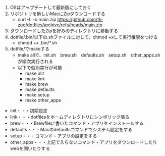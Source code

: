1. OSはアップデートして最新版にしておく
2. リポジトリを新しいMacにZipダウンロードする
	- curl -L -o main.zip https://github.com/tk-zoo/dotfiles/archive/refs/heads/main.zip
3. ダウンロードしたZipを好みのディレクトリに移動する
4. dotfile/.bin/以下の.shファイルに対して、chmod +xして実行権限をつける
	- chmod +x .bin/*.sh
5. dotfile/でmakeする
	- make allで、init.sh　brew.sh　defaults.sh　setup.sh　other_apps.shが順次実行される
	- 以下で個別実行が可能
		- make init
		- make link
		- make brew
		- make defaults
		- make setup
		- make other_apps

- init・・・初期設定
- link・・・dotfilesをホームディレクトリにシンボリック張る
- brew・・・Brewfileに書いたコマンド・アプリをインストールする
- defaults・・・Macのdefaultsコマンドでシステム設定をする
- setup・・・コマンド・アプリの設定をする
- other_apps・・・上記で入らないコマンド・アプリをダウンロードしたりwebを開いたりする